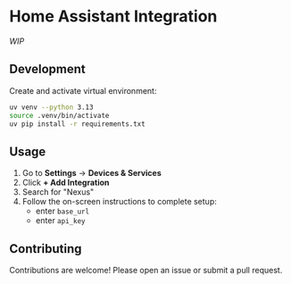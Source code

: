# Home Assistant Integration

*WIP*

## Development

Create and activate virtual environment:
```bash
uv venv --python 3.13
source .venv/bin/activate
uv pip install -r requirements.txt
```

## Usage

1. Go to **Settings** → **Devices & Services**
2. Click **+ Add Integration**
3. Search for "Nexus"
4. Follow the on-screen instructions to complete setup:
    - enter `base_url`
    - enter `api_key`

## Contributing

Contributions are welcome! Please open an issue or submit a pull request.
